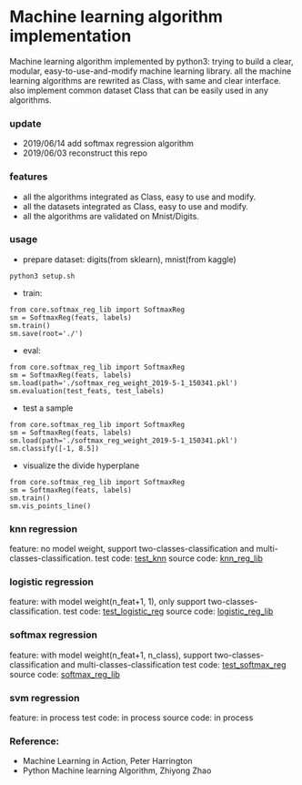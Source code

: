 # Machine learning algorithm implementation

Machine learning algorithm implemented by python3:
trying to build a clear, modular, easy-to-use-and-modify machine learning library. all the machine learning algorithms are rewrited as Class, with same and clear interface. also implement common dataset Class that can be easily used in any algorithms.

### update
- 2019/06/14 add softmax regression algorithm
- 2019/06/03 reconstruct this repo

### features
- all the algorithms integrated as Class, easy to use and modify.
- all the datasets integrated as Class, easy to use and modify.
- all the algorithms are validated on Mnist/Digits.

### usage

- prepare dataset: digits(from sklearn), mnist(from kaggle)
```
python3 setup.sh
```
- train: 
```
from core.softmax_reg_lib import SoftmaxReg
sm = SoftmaxReg(feats, labels)
sm.train()
sm.save(root='./')
```
- eval:
```
from core.softmax_reg_lib import SoftmaxReg
sm = SoftmaxReg(feats, labels)
sm.load(path='./softmax_reg_weight_2019-5-1_150341.pkl')
sm.evaluation(test_feats, test_labels)
```
- test a sample
```
from core.softmax_reg_lib import SoftmaxReg
sm = SoftmaxReg(feats, labels)
sm.load(path='./softmax_reg_weight_2019-5-1_150341.pkl')
sm.classify([-1, 8.5])
```
- visualize the divide hyperplane
```
from core.softmax_reg_lib import SoftmaxReg
sm = SoftmaxReg(feats, labels)
sm.train()
sm.vis_points_line()
```

### knn regression

feature: no model weight, support two-classes-classification and multi-classes-classification.
test code: [test_knn](https://github.com/ximitiejiang/machine_learning_algorithm/blob/master/test_knn.py)
source code: [knn_reg_lib](https://github.com/ximitiejiang/machine_learning_algorithm/blob/master/core/knn_lib.py)

### logistic regression

feature: with model weight(n_feat+1, 1), only support two-classes-classification.
test code: [test_logistic_reg](https://github.com/ximitiejiang/machine_learning_algorithm/blob/master/test_logistic_reg.py)
source code: [logistic_reg_lib](https://github.com/ximitiejiang/machine_learning_algorithm/blob/master/core/logistic_reg_lib.py)

### softmax regression

feature: with model weight(n_feat+1, n_class), support two-classes-classification and multi-classes-classification
test code: [test_softmax_reg](https://github.com/ximitiejiang/machine_learning_algorithm/blob/master/test_softmax_reg.py)
source code: [softmax_reg_lib](https://github.com/ximitiejiang/machine_learning_algorithm/blob/master/core/softmax_lib.py)

### svm regression

feature: in process
test code: in process
source code: in process


### Reference:
  - Machine Learning in Action, Peter Harrington
  - Python Machine learning Algorithm, Zhiyong Zhao
  

